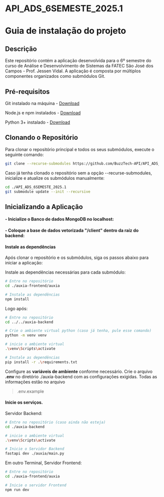# API_ADS_6SEMESTE_2025.1

# Guia de instalação do projeto

## Descrição

Este repositório contém a aplicação desenvolvida para o 6º semestre do curso de Análise e Desenvolvimento de Sistemas da FATEC São José dos Campos - Prof. Jessen Vidal. A aplicação é composta por múltiplos componentes organizados como submódulos Git.

## Pré-requisitos

Git instalado na máquina - [Download](https://git-scm.com/downloads)

Node.js e npm instalados - [Download](https://nodejs.org/pt/download)

Python 3+ instalado - [Download](https://www.python.org/downloads/)

## Clonando o Repositório

Para clonar o repositório principal e todos os seus submódulos, execute o seguinte comando:
```bash
git clone --recurse-submodules https://github.com/BuzzTech-API/API_ADS_6SEMESTE_2025.1.git
```

Caso já tenha clonado o repositório sem a opção --recurse-submodules, inicialize e atualize os submódulos manualmente:

```bash
cd ./API_ADS_6SEMESTE_2025.1
git submodule update --init --recursive
```

## Inicializando a Aplicação

#### - Inicialize o Banco de dados MongoDB no localhost: 

#### - Coloque a base de dados vetorizada "/client" dentro da raíz do backend:

#### Instale as dependências

Após clonar o repositório e os submódulos, siga os passos abaixo para iniciar a aplicação:

Instale as dependências necessárias para cada submódulo:

``` bash
# Entre no repositório
cd ./auxia-frontend/auxia

# Instale as dependências
npm install
```

Logo após:
``` bash
# Entre no repositório
cd ../../auxia-backend

# Crie o ambiente virtual python (caso já tenha, pule esse comando)
python -m venv venv

# inicie o ambiente virtual
.\venv\Scripts\activate

# Instale as dependências
pip install -r .\requirements.txt
```

Configure as **variáveis de ambiente** conforme necessário. Crie o arquivo **.env** no diretório ./auxia-backend com as configurações exigidas.
Todas as informações estão no arquivo
>.env.example

#### Inicie os serviços.

Servidor Backend:

```bash
# Entre no repositório (caso ainda não esteja)
cd ./auxia-backend

# inicie o ambiente virtual
.\venv\Scripts\activate

# Inicie o Servidor Backend
fastapi dev ./auxia/main.py
```

Em outro Terminal, Servidor Frontend:

```bash
# Entre no repositório
cd ./auxia-frontend/auxia

# Inicie o servidor Frontend
npm run dev
```


